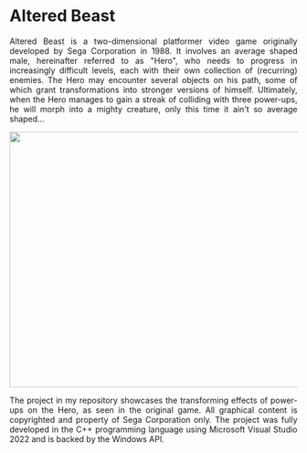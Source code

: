 # Altered Beast

<p align="justify">
  Altered Beast is a two-dimensional platformer video game originally developed by Sega Corporation
  in 1988. It involves an average shaped male, hereinafter referred to as "Hero", who needs to progress
  in increasingly difficult levels, each with their own collection of (recurring) enemies. The Hero
  may encounter several objects on his path, some of which grant transformations into stronger
  versions of himself. Ultimately, when the Hero manages to gain a streak of colliding with three
  power-ups, he will morph into a mighty creature, only this time it ain't so average shaped...

<p align="center">
  <img width="640" height="448" src="https://github.com/Yewzir/Altered-Beast/assets/116750824/edcfa077-adfe-4826-813c-5de814da3405">
</p>


<p align="justify">
  The project in my repository showcases the transforming effects of power-ups on the Hero, as
  seen in the original game. All graphical content is copyrighted and property of Sega Corporation
  only. The project was fully developed in the C++ programming language using Microsoft Visual
  Studio 2022 and is backed by the Windows API.
</p>
